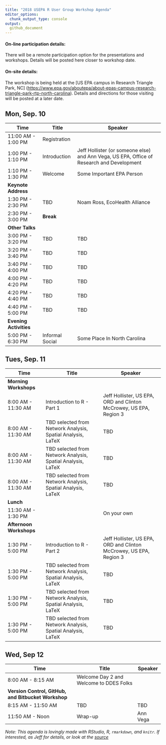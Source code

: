 ```yaml
---
title: "2018 USEPA R User Group Workshop Agenda"
editor_options:
  chunk_output_type: console
output:
  github_document
---
```


#### On-line participation details:

There will be a remote participation option for the presentations and workshops.  Details will be posted here closer to workshop date.

#### On-site details:

The workshop is being held at the [US EPA campus in Research Triangle Park, NC] (https://www.epa.gov/aboutepa/about-epas-campus-research-triangle-park-rtp-north-carolina).  Details and directions for those visiting will be posted at a later date.

## Mon, Sep. 10

|Time   |Title                         |Speaker                    |
|-------|------------------------------|---------------------------|
|11:00 AM - 1:00 PM|Registration||
|1:00 PM - 1:10 PM|Introduction|Jeff Hollister (or someone else) and Ann Vega, US EPA, Office of Research and Development|
|1:10 PM - 1:30 PM|Welcome|Some Important EPA Person|
|**Keynote Address**|||
|1:30 PM - 2:30 PM|TBD|Noam Ross, EcoHealth Alliance|
|2:30 PM - 3:00 PM|**Break**||
|**Other Talks**|||
|3:00 PM - 3:20 PM|TBD|TBD|
|3:20 PM - 3:40 PM|TBD|TBD|
|3:40 PM - 4:00 PM|TBD|TBD|
|4:00 PM - 4:20 PM|TBD|TBD|
|4:20 PM - 4:40 PM|TBD|TBD|
|4:40 PM - 5:00 PM|TBD|TBD|
|**Evening Activities**|||
|5:00 PM - 6:30 PM|Informal Social|Some Place In North Carolina|

## Tues, Sep. 11

|Time   |Title                         |Speaker                    |
|-------|------------------------------|---------------------------|
|**Morning Workshops**|||
|8:00 AM - 11:30 AM|Introduction to R - Part 1|Jeff Hollister, US EPA, ORD and Clinton McCrowey, US EPA, Region 3|
|8:00 AM - 11:30 AM|TBD selected from Network Analysis, Spatial Analysis, LaTeX|TBD|
|8:00 AM - 11:30 AM|TBD selected from Network Analysis, Spatial Analysis, LaTeX|TBD|
|8:00 AM - 11:30 AM|TBD selected from Network Analysis, Spatial Analysis, LaTeX|TBD|
|**Lunch**|||
|11:30 AM - 1:30 PM||On your own|
|**Afternoon Workshops**|||
|1:30 PM - 5:00 PM|Introduction to R - Part 2|Jeff Hollister, US EPA, ORD and Clinton McCrowey, US EPA, Region 3|
|1:30 PM - 5:00 PM|TBD selected from Network Analysis, Spatial Analysis, LaTeX|TBD|
|1:30 PM - 5:00 PM|TBD selected from Network Analysis, Spatial Analysis, LaTeX|TBD|
|1:30 PM - 5:00 PM|TBD selected from Network Analysis, Spatial Analysis, LaTeX|TBD|

## Wed, Sep 12

|Time   |Title                         |Speaker                    |
|-------|------------------------------|---------------------------|
|8:00 AM - 8:15 AM|Welcome Day 2 and Welcome to DDES Folks||   
|**Version Control, GitHub, and Bitbucket Workshop**|||
|8:15 AM - 11:50 AM| TBD | TBD|
|11:50 AM - Noon|Wrap-up|Ann Vega|

*Note:  This agenda is lovingly made with RStudio, R, `rmarkdown`, and `knitr`.  If interested, as Jeff for details, or look at the [source](index.Rmd)*